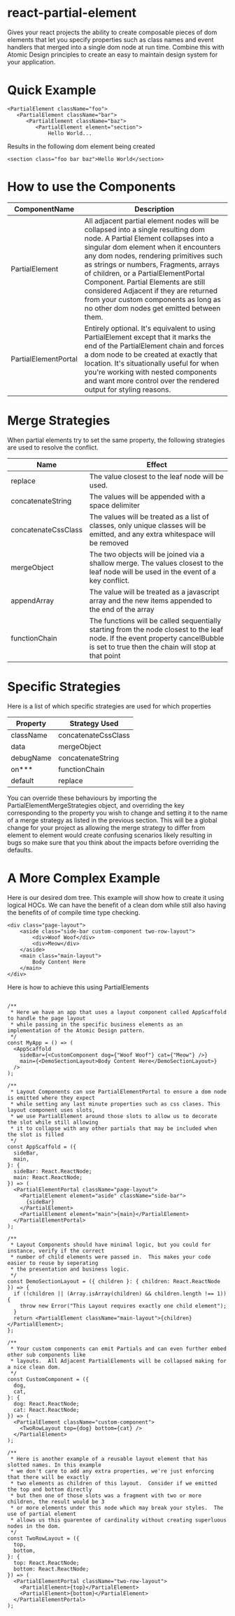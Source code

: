 # react-partial-element

Gives your react projects the ability to create composable pieces of dom elements that let you specify properties such as class names and event handlers that merged into a single dom node at run time. Combine this with Atomic Design principles to create an easy to maintain design system for your application.

# Quick Example

```
<PartialElement className="foo">
   <PartialElement className="bar">
      <PartialElement className="baz">
         <PartialElement element="section">
             Hello World...
```

Results in the following dom element being created

```
<section class="foo bar baz">Hello World</section>
```

# How to use the Components

| ComponentName        | Description                                                                                                                                                                                                                                                                                                                                                                                                                                                   |
| -------------------- | ------------------------------------------------------------------------------------------------------------------------------------------------------------------------------------------------------------------------------------------------------------------------------------------------------------------------------------------------------------------------------------------------------------------------------------------------------------- |
| PartialElement       | All adjacent partial element nodes will be collapsed into a single resulting dom node. A Partial Element collapses into a singular dom element when it encounters any dom nodes, rendering primitives such as strings or numbers, Fragments, arrays of children, or a PartialElementPortal Component. Partial Elements are still considered Adjacent if they are returned from your custom components as long as no other dom nodes get emitted between them. |
| PartialElementPortal | Entirely optional. It's equivalent to using PartialElement except that it marks the end of the PartialElement chain and forces a dom node to be created at exactly that location. It's situationally useful for when you're working with nested components and want more control over the rendered output for styling reasons.                                                                                                                                |

# Merge Strategies

When partial elements try to set the same property, the following strategies are used to resolve the conflict.

| Name                | Effect                                                                                                                                                                              |
| ------------------- | ----------------------------------------------------------------------------------------------------------------------------------------------------------------------------------- |
| replace             | The value closest to the leaf node will be used.                                                                                                                                    |
| concatenateString   | The values will be appended with a space delimiter                                                                                                                                  |
| concatenateCssClass | The values will be treated as a list of classes, only unique classes will be emitted, and any extra whitespace will be removed                                                      |
| mergeObject         | The two objects will be joined via a shallow merge. The values closest to the leaf node will be used in the event of a key conflict.                                                |
| appendArray         | The value will be treated as a javascript array and the new items appended to the end of the array                                                                                  |
| functionChain       | The functions will be called sequentially starting from the node closest to the leaf node. If the event property cancelBubble is set to true then the chain will stop at that point |

# Specific Strategies

Here is a list of which specific strategies are used for which properties

| Property  | Strategy Used       |
| --------- | ------------------- |
| className | concatenateCssClass |
| data      | mergeObject         |
| debugName | concatenateString   |
| on\*\*\*  | functionChain       |
| default   | replace             |

You can override these behaviours by importing the PartialElementMergeStrategies object, and overriding the key corresponding to the property you wish to change and setting it to the name of a merge strategy as listed in the previous section. This will be a global change for your project as allowing the merge strategy to differ from element to element would create confusing scenarios likely resulting in bugs so make sure that you think about the impacts before overriding the defaults.

# A More Complex Example

Here is our desired dom tree. This example will show how to create it using logical HOCs. We can have the benefit of a clean dom while still also having the benefits of of compile time type checking.

```
<div class="page-layout">
    <aside class="side-bar custom-component two-row-layout">
        <div>Woof Woof</div>
        <div>Meow</div>
    </aside>
    <main class="main-layout">
        Body Content Here
    </main>
</div>
```

Here is how to achieve this using PartialElements

```

/**
 * Here we have an app that uses a layout component called AppScaffold to handle the page layout
 * while passing in the specific business elements as an implementation of the Atomic Design pattern.
 */
const MyApp = () => (
  <AppScaffold
    sideBar={<CustomComponent dog={"Woof Woof"} cat={"Meow"} />}
    main={<DemoSectionLayout>Body Content Here</DemoSectionLayout>}
  />
);

/**
 * Layout Components can use PartialElementPortal to ensure a dom node is emitted where they expect
 * while setting any last minute properties such as css clases. This layout component uses slots,
 * we use PartialElement around those slots to allow us to decorate the slot while still allowing
 * it to collapse with any other partials that may be included when the slot is filled
 */
const AppScaffold = ({
  sideBar,
  main,
}: {
  sideBar: React.ReactNode;
  main: React.ReactNode;
}) => (
  <PartialElementPortal className="page-layout">
    <PartialElement element="aside" className="side-bar">
      {sideBar}
    </PartialElement>
    <PartialElement element="main">{main}</PartialElement>
  </PartialElementPortal>
);

/**
 * Layout Components should have minimal logic, but you could for instance, verify if the correct
 * number of child elements were passed in.  This makes your code easier to reuse by seperating
 * the presentation and business logic.
 */
const DemoSectionLayout = ({ children }: { children: React.ReactNode }) => {
  if (!children || (Array.isArray(children) && children.length !== 1)) {
    throw new Error("This Layout requires exactly one child element");
  }
  return <PartialElement className="main-layout">{children}</PartialElement>;
};

/**
 * Your custom components can emit Partials and can even further embed other sub components like
 * layouts.  All Adjacent PartialElements will be collapsed making for a nice clean dom.
 */
const CustomComponent = ({
  dog,
  cat,
}: {
  dog: React.ReactNode;
  cat: React.ReactNode;
}) => (
  <PartialElement className="custom-component">
    <TwoRowLayout top={dog} bottom={cat} />
  </PartialElement>
);

/**
 * Here is another example of a reusable layout element that has slotted names. In this example
 * we don't care to add any extra properties, we're just enforcing that there will be exactly
 * two elements as children of this layout.  Consider if we emitted the top and bottom directly
 * but then one of those slots was a fragment with two or more children, the result would be 3
 * or more elements under this node which may break your styles.  The use of partial element
 * allows us this guarentee of cardinality without creating superluous nodes in the dom.
 */
const TwoRowLayout = ({
  top,
  bottom,
}: {
  top: React.ReactNode;
  bottom: React.ReactNode;
}) => (
  <PartialElementPortal className="two-row-layout">
    <PartialElement>{top}</PartialElement>
    <PartialElement>{bottom}</PartialElement>
  </PartialElementPortal>
);

```
